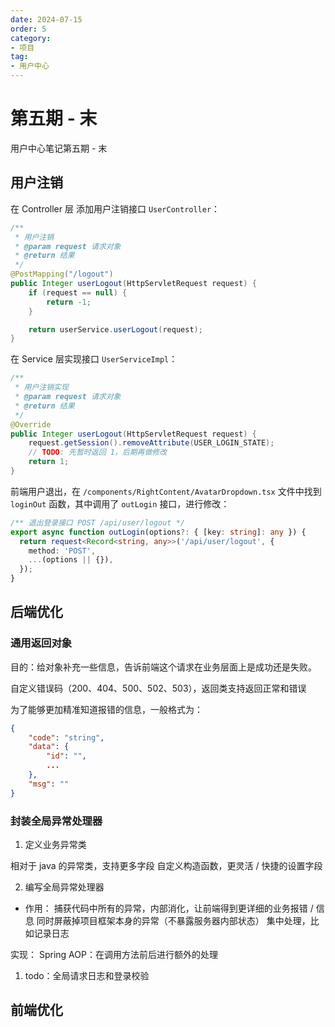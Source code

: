 ```yaml
---
date: 2024-07-15
order: 5
category: 
- 项目
tag: 
- 用户中心
---
```


# 第五期 - 末

用户中心笔记第五期 - 末

<!-- more -->

## 用户注销

在 Controller 层 添加用户注销接口 `UserController`：  

```java
/**
 * 用户注销
 * @param request 请求对象
 * @return 结果
 */
@PostMapping("/logout")
public Integer userLogout(HttpServletRequest request) {
    if (request == null) {
        return -1;
    }

    return userService.userLogout(request);
}
```

在 Service 层实现接口 `UserServiceImpl`：

```java
/**
 * 用户注销实现
 * @param request 请求对象
 * @return 结果
 */
@Override
public Integer userLogout(HttpServletRequest request) {
    request.getSession().removeAttribute(USER_LOGIN_STATE);
    // TODO: 先暂时返回 1，后期再做修改
    return 1;
}
```

前端用户退出，在 `/components/RightContent/AvatarDropdown.tsx` 文件中找到 `loginOut` 函数，其中调用了 `outLogin` 接口，进行修改：

```ts
/** 退出登录接口 POST /api/user/logout */
export async function outLogin(options?: { [key: string]: any }) {
  return request<Record<string, any>>('/api/user/logout', {
    method: 'POST',
    ...(options || {}),
  });
}
```

## 后端优化

### 通用返回对象

目的：给对象补充一些信息，告诉前端这个请求在业务层面上是成功还是失败。

自定义错误码（200、404、500、502、503），返回类支持返回正常和错误

为了能够更加精准知道报错的信息，一般格式为：

```json
{
    "code": "string",
    "data": {
        "id": "",
        ...
    },
    "msg": ""
}
```



### 封装全局异常处理器

1. 定义业务异常类
   
相对于 java 的异常类，支持更多字段
自定义构造函数，更灵活 / 快捷的设置字段

2. 编写全局异常处理器

- 作用：
捕获代码中所有的异常，内部消化，让前端得到更详细的业务报错 / 信息
同时屏蔽掉项目框架本身的异常（不暴露服务器内部状态）
集中处理，比如记录日志

实现：
Spring AOP：在调用方法前后进行额外的处理
1. todo：全局请求日志和登录校验

## 前端优化


